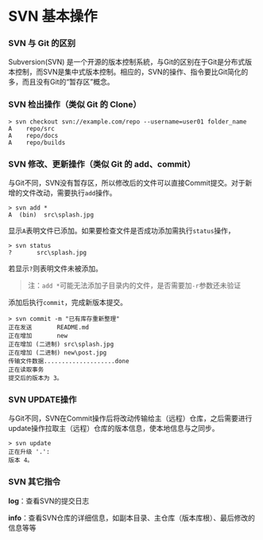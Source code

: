 # SVN 基本操作

### SVN 与 Git 的区别

Subversion(SVN) 是一个开源的版本控制系統，与Git的区别在于Git是分布式版本控制，而SVN是集中式版本控制。相应的，SVN的操作、指令要比Git简化的多，而且没有Git的“暂存区”概念。

### SVN 检出操作（类似 Git 的 Clone）

```shell
> svn checkout svn://example.com/repo --username=user01 folder_name
A    repo/src
A    repo/docs
A    repo/builds
```

### SVN 修改、更新操作（类似 Git 的 add、commit）

与Git不同，SVN没有暂存区，所以修改后的文件可以直接Commit提交。对于新增的文件改动，需要执行`add`操作。

```
> svn add *
A  (bin)  src\splash.jpg
```

显示`A`表明文件已添加。如果要检查文件是否成功添加需执行`status`操作，

```shell
> svn status
?       src\splash.jpg
```

若显示`?`则表明文件未被添加。

> 注：`add *`可能无法添加子目录内的文件，是否需要加`-r`参数还未验证

添加后执行`commit`，完成新版本提交。

```shell
> svn commit -m "已有库存重新整理"
正在发送       README.md
正在增加       new
正在增加 (二进制) src\splash.jpg
正在增加 (二进制) new\post.jpg
传输文件数据....................done
正在读取事务
提交后的版本为 3。
```

### SVN UPDATE操作

与Git不同，SVN在Commit操作后将改动传输给主（远程）仓库，之后需要进行update操作拉取主（远程）仓库的版本信息，使本地信息与之同步。

```shell
> svn update
正在升级 '.':
版本 4。
```

### SVN 其它指令

**log**：查看SVN的提交日志

**info**：查看SVN仓库的详细信息，如副本目录、主仓库（版本库根）、最后修改的信息等等

